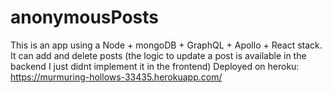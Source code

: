 # anonymousPosts

This is an app using a Node + mongoDB + GraphQL + Apollo + React stack. </br>
It can add and delete posts
(the logic to update a post is available in the backend I just didnt implement it in the frontend)
Deployed on heroku: https://murmuring-hollows-33435.herokuapp.com/
